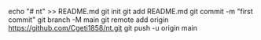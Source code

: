 echo "# nt" >> README.md
git init
git add README.md
git commit -m "first commit"
git branch -M main
git remote add origin https://github.com/Cgeti1858/nt.git
git push -u origin main
